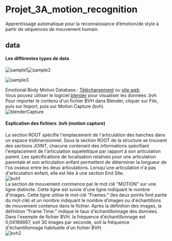 # Projet_3A_motion_recognition
Apprentissage automatique pour la reconnaissance d’émotion/de style à partir de séquences de mouvement humain        
## data              
#### Les différentes types de data            
<img alt="sample1" src="https://i.imgur.com/QxML83b.gif" /><img alt="sample2" src="https://i.imgur.com/vfge7DS.gif" />

<img alt="sample3" src="https://i.imgur.com/UvBM1gv.gif" />           
          
Emotional Body Motion Database : [Téléchargement](https://1drv.ms/u/s!Apv4Ke1FYz8zgQUBfj2P2jsgOC3z?e=klDEYn) ou [site web](http://ebmdb.tuebingen.mpg.de)     
Vous pouvez utiliser le logiciel [blender](https://www.blender.org) pour visualiser les données .bvh      
Pour importer le contenu d'un fichier BVH dans Blender, cliquer sur File,  puis sur Import, puis sur Motion Capture (bvh).                 
<img alt="blenderCapture" src="http://ekladata.com/BKdqaxtZPpGUTAIPuSnSrxOSbsI@250x322.jpg" />               

#### Explication des fichiers .bvh (motion capture)       
             
La section ROOT spécifie l'emplacement de l'articulation des hanches dans un espace tridimensionnel. Sous la section ROOT de la structure se trouvent des sections JOINT, chacune contenant des informations spécifiant l'emplacement de l'articulation squelettique par rapport à son articulation parent. Les spécifications de localisation relatives pour une articulation parentale et son articulation enfant permettent de déterminer la longueur de l'os osseux entre les deux articulations. Lorsqu'une articulation n'a pas d'articulation enfant, elle est liée à une section End Site.       
<img alt="bvh1" src="http://www.cs.cityu.edu.hk/~howard/Teaching/CS4185-5185-2007-SemA/Group12/Terence/BVH%20file%20(part%201).jpg" />     
La section de mouvement commence par le mot clé "MOTION" sur une ligne distincte. Cette ligne est suivie d'une ligne indiquant le nombre d'images. Cette ligne utilise le mot-clé "Frames:" (les deux points font partie du mot-clé) et un nombre indiquant le nombre d'images ou d'échantillons de mouvement contenus dans le fichier. Après la définition des images, la définition "Frame Time:" indique le taux d'échantillonnage des données. Dans l'exemple de fichier BVH, la fréquence d'échantillonnage est 0,04166667, soit 30 images par seconde, soit la fréquence d'échantillonnage habituelle d'un fichier BVH.         
<img alt="bvh2" src="http://www.cs.cityu.edu.hk/~howard/Teaching/CS4185-5185-2007-SemA/Group12/Terence/BVH%20file%20(part%202).jpg" />     







